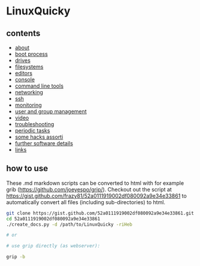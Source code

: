 LinuxQuicky
===========

contents
--------

* [about](about/)
* [boot process](boot/)
* [drives](drives/)
* [filesystems](filesystems/)
* [editors](editors/)
* [console](console/)
* [command line tools](command_line_tools/)
* [networking](networking/)
* [ssh](ssh/)
* [monitoring](monitoring/)
* [user and group management](usergroupmanagement/)
* [video](video/)
* [troubleshooting](troubleshooting/)
* [periodic tasks](periodictasks/)
* [some hacks assorti](some_hacks_assorti/)
* [further software details](others/)
* [links](links/)

how to use
----------

These .md markdown scripts can be converted to html with for example grib (https://github.com/joeyespo/grip/). Checkout out the script at https://gist.github.com/frazy81/52a0111919002df080092a9e34e33861 to automatically convert all files (including sub-directories) to html.

```bash
git clone https://gist.github.com/52a0111919002df080092a9e34e33861.git
cd 52a0111919002df080092a9e34e33861
./create_docs.py -d /path/to/LinuxQuicky -riHeb

# or

# use grip directly (as webserver):

grip -b

```
